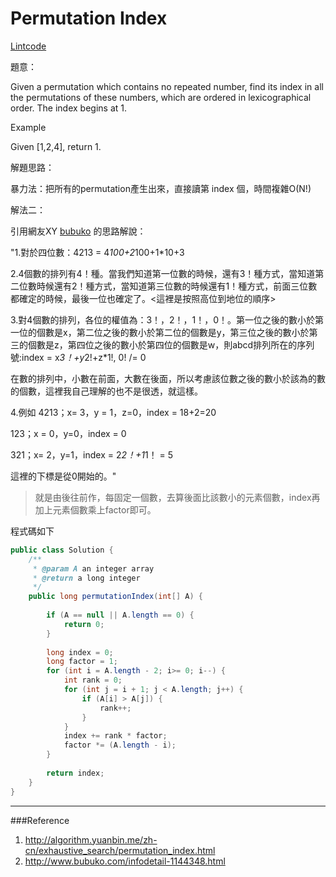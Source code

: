 # Permutation Index

[Lintcode](http://www.lintcode.com/en/problem/permutation-index/)

題意：

Given a permutation which contains no repeated number, find its index in all the permutations of these numbers, which are ordered in lexicographical order. The index begins at 1.

Example

Given [1,2,4], return 1.

解題思路：

暴力法：把所有的permutation產生出來，直接讀第 index 個，時間複雜O(N!)

解法二：

引用網友XY [bubuko](http://www.bubuko.com/infodetail-1144348.html) 的思路解說：

"1.對於四位數：4213 = 4*100+2*100+1*10+3

2.4個數的排列有4！種。當我們知道第一位數的時候，還有3！種方式，當知道第二位數時候還有2！種方式，當知道第三位數的時候還有1！種方式，前面三位數都確定的時候，最後一位也確定了。<這裡是按照高位到地位的順序>

3.對4個數的排列，各位的權值為：3！，2！，1！，0！。第一位之後的數小於第一位的個數是x，第二位之後的數小於第二位的個數是y，第三位之後的數小於第三的個數是z，第四位之後的數小於第四位的個數是w，則abcd排列所在的序列號:index = x*3！+y*2!+z*1!, 0! /= 0

在數的排列中，小數在前面，大數在後面，所以考慮該位數之後的數小於該為的數的個數，這裡我自己理解的也不是很透，就這樣。

4.例如 4213；x= 3，y = 1，z=0，index = 18+2=20

123；x = 0，y=0，index = 0

321；x= 2，y=1，index = 2*2！+1*1！ = 5

這裡的下標是從0開始的。"

>就是由後往前作，每固定一個數，去算後面比該數小的元素個數，index再加上元素個數乘上factor即可。

程式碼如下
```java
public class Solution {
    /**
     * @param A an integer array
     * @return a long integer
     */
    public long permutationIndex(int[] A) {
        
        if (A == null || A.length == 0) {
            return 0;
        }
        
        long index = 0;
        long factor = 1;
        for (int i = A.length - 2; i>= 0; i--) {
            int rank = 0;
            for (int j = i + 1; j < A.length; j++) {
                if (A[i] > A[j]) {
                    rank++;
                }
            }
            index += rank * factor;
            factor *= (A.length - i);
        }
        
        return index;
    }
}

```

---
###Reference
1. http://algorithm.yuanbin.me/zh-cn/exhaustive_search/permutation_index.html
2. http://www.bubuko.com/infodetail-1144348.html